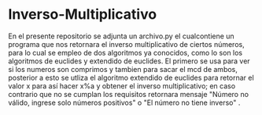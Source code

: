 # Inverso-Multiplicativo

En el presente repositorio se adjunta un archivo.py el cualcontiene un programa que nos retornara el inverso multiplicativo de ciertos números, para lo cual se empleo de dos algoritmos ya conocidos, como lo son los algoritmos de euclides y extendido de euclides. El primero se usa para ver si los numeros son comprimos y tambien para sacar el mcd de ambos, posterior a esto se utliza el algoritmo extendido de euclides para retornar el valor x para así hacer x%a y obtener el inverso multiplicativo; en caso contrario que no se cumplan los requisitos retornara mensaje "Número no válido, ingrese solo números positivos" o "El número no tiene inverso" .
